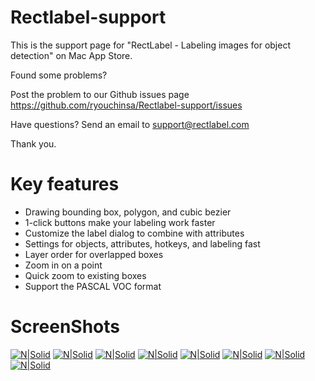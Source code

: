 # Rectlabel-support
This is the support page for "RectLabel - Labeling images for object detection" on Mac App Store.

Found some problems?

Post the problem to our Github issues page
https://github.com/ryouchinsa/Rectlabel-support/issues

Have questions? Send an email to support@rectlabel.com

Thank you.

# Key features
- Drawing bounding box, polygon, and cubic bezier
- 1-click buttons make your labeling work faster
- Customize the label dialog to combine with attributes
- Settings for objects, attributes, hotkeys, and labeling fast
- Layer order for overlapped boxes
- Zoom in on a point
- Quick zoom to existing boxes
- Support the PASCAL VOC format

# ScreenShots
[![N|Solid](https://static.rectlabel.com/waysify_app/img/draw.jpg)](https://rectlabel.com/)
[![N|Solid](https://static.rectlabel.com/waysify_app/img/edit_points.jpg)](https://rectlabel.com/)
[![N|Solid](https://static.rectlabel.com/waysify_app/img/1-click.jpg)](https://rectlabel.com/)
[![N|Solid](https://static.rectlabel.com/waysify_app/img/dialog.jpg)](https://rectlabel.com/)
[![N|Solid](https://static.rectlabel.com/waysify_app/img/objects.jpg)](https://rectlabel.com/)
[![N|Solid](https://static.rectlabel.com/waysify_app/img/layer.jpg)](https://rectlabel.com/)
[![N|Solid](https://static.rectlabel.com/waysify_app/img/zoom.jpg)](https://rectlabel.com/)
[![N|Solid](https://static.rectlabel.com/waysify_app/img/focus.jpg)](https://rectlabel.com/)
